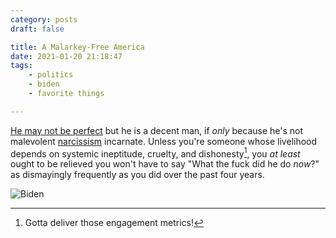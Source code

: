 ```yaml
---
category: posts
draft: false

title: A Malarkey-Free America
date: 2021-01-20 21:18:47
tags:
    - politics
    - biden
    - favorite things

---
```


[He may not be perfect](https://en.wikipedia.org/wiki/Nirvana_fallacy) but he is a decent man, if _only_ because he's not malevolent [narcissism](/posts/d0afc6b9723550dd8b0867f418d8bb52) incarnate. Unless you're someone whose livelihood depends on systemic ineptitude, cruelty, and dishonesty[^metrics], you _at least_ ought to be relieved you won't have to say "What the fuck did he do _now_?" as dismayingly frequently as you did over the past four years.

![Biden](/misc/b/biden.jpg)

[^metrics]: Gotta deliver those engagement metrics!

